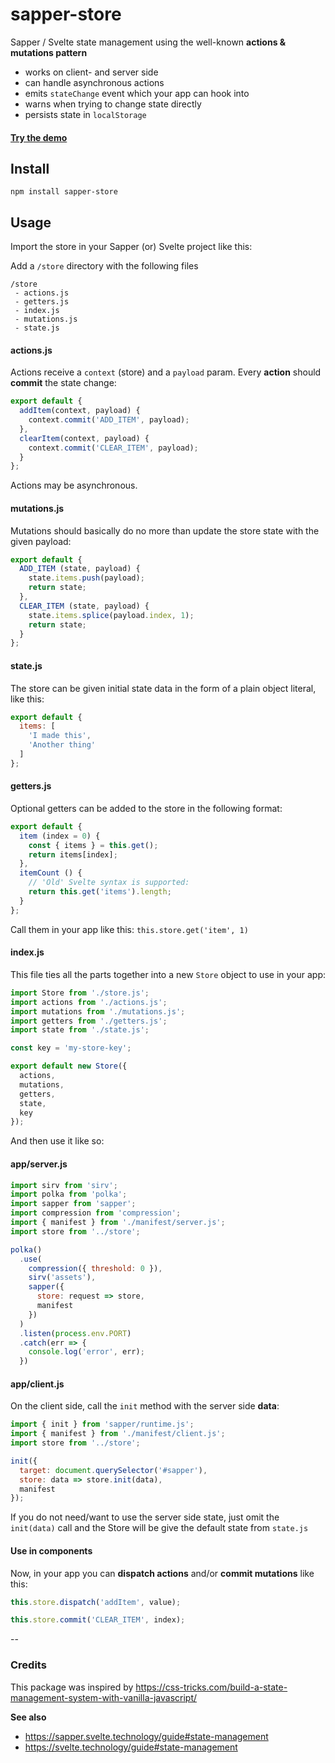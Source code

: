 # sapper-store

Sapper / Svelte state management using the well-known **actions & mutations pattern**

* works on client- and server side
* can handle asynchronous actions
* emits `stateChange` event which your app can hook into
* warns when trying to change state directly
* persists state in `localStorage`

#### [Try the demo](https://todo-oxllhqmwbb.now.sh)

## Install

`npm install sapper-store`

## Usage

Import the store in your Sapper (or) Svelte project like this:

Add a `/store` directory with the following files

````
/store
 - actions.js
 - getters.js
 - index.js
 - mutations.js
 - state.js
````
#### actions.js

Actions receive a `context` (store) and a `payload` param. Every **action** should **commit** the state change:

````javascript
export default {
  addItem(context, payload) {
    context.commit('ADD_ITEM', payload);
  },
  clearItem(context, payload) {
    context.commit('CLEAR_ITEM', payload);
  }
};
````
Actions may be asynchronous.

#### mutations.js

Mutations should basically do no more than update the store state with the given payload:

````javascript
export default {
  ADD_ITEM (state, payload) {
    state.items.push(payload);
    return state;
  },
  CLEAR_ITEM (state, payload) {
    state.items.splice(payload.index, 1);
    return state;
  }
};
````
#### state.js

The store can be given initial state data in the form of a plain object literal, like this:

````javascript
export default {
  items: [
    'I made this',
    'Another thing'
  ]
};
````
#### getters.js

Optional getters can be added to the store in the following format:

````javascript
export default {
  item (index = 0) {
    const { items } = this.get();
    return items[index];
  },
  itemCount () {
    // 'Old' Svelte syntax is supported:
    return this.get('items').length;  	
  }
};
````
Call them in your app like this: `this.store.get('item', 1)`


#### index.js

This file ties all the parts together into a new `Store` object to use in your app: 

````javascript
import Store from './store.js';
import actions from './actions.js';
import mutations from './mutations.js';
import getters from './getters.js';
import state from './state.js';

const key = 'my-store-key';

export default new Store({
  actions,
  mutations,
  getters,
  state,
  key
});
````

And then use it like so:

#### app/server.js

````javascript
import sirv from 'sirv';
import polka from 'polka';
import sapper from 'sapper';
import compression from 'compression';
import { manifest } from './manifest/server.js';
import store from '../store';

polka() 
  .use(
    compression({ threshold: 0 }),
    sirv('assets'),
    sapper({ 
      store: request => store,
      manifest
    })
  )
  .listen(process.env.PORT)
  .catch(err => {
    console.log('error', err);
  })
````

#### app/client.js

On the client side, call the `init` method with the server side **data**:

````javascript
import { init } from 'sapper/runtime.js';
import { manifest } from './manifest/client.js';
import store from '../store';

init({
  target: document.querySelector('#sapper'),
  store: data => store.init(data),
  manifest
});
````

If you do not need/want to use the server side state, just omit the `init(data)` call and the Store will be give the default state from `state.js`

#### Use in components

Now, in your app you can **dispatch actions** and/or **commit mutations** like this: 

````javascript
this.store.dispatch('addItem', value);

this.store.commit('CLEAR_ITEM', index);
````

--
### Credits

This package was inspired by https://css-tricks.com/build-a-state-management-system-with-vanilla-javascript/

**See also**

* https://sapper.svelte.technology/guide#state-management
* https://svelte.technology/guide#state-management
